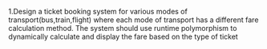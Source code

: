 1.Design a ticket booking system for various modes of transport(bus,train,flight) where each mode of transport has a different fare calculation method. The system should use runtime polymorphism to dynamically calculate and display the fare based on the type of ticket
